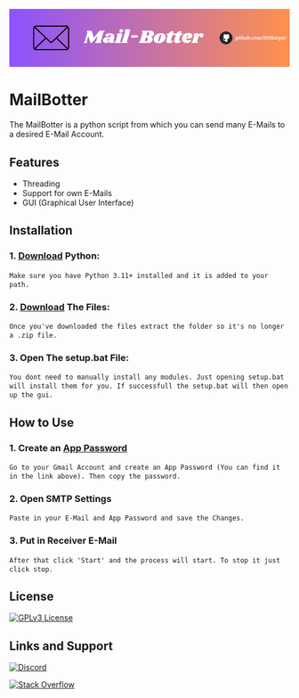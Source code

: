 <p align="center">
  <picture>
    <source media="(prefers-color-scheme: dark)" srcset="./pics/logo.png">
    <img src="./pics/logo.png">
  </picture>
</p>


# MailBotter

The MailBotter is a python script from which you can send many E-Mails to a desired E-Mail Account. 


## Features

- Threading
- Support for own E-Mails
- GUI (Graphical User Interface)


## Installation

### 1. [Download](https://www.python.org/downloads/) Python:

```
Make sure you have Python 3.11+ installed and it is added to your path.
```
### 2. [Download](https://github.com/001Sarper/MailBotter/archive/refs/heads/main.zip) The Files:

```
Once you've downloaded the files extract the folder so it's no longer a .zip file.
```
### 3. Open The setup.bat File:

```
You dont need to manually install any modules. Just opening setup.bat will install them for you. If successfull the setup.bat will then open up the gui.
```

## How to Use

### 1. Create an [App Password](https://myaccount.google.com/apppasswords)

```
Go to your Gmail Account and create an App Password (You can find it in the link above). Then copy the password.
```

### 2. Open SMTP Settings 

```
Paste in your E-Mail and App Password and save the Changes.
```

### 3. Put in Receiver E-Mail

```
After that click 'Start' and the process will start. To stop it just click stop.
```

## License

[![GPLv3 License](https://img.shields.io/badge/License-GPL%20v3-blue.svg)](https://opensource.org/licenses/)


## Links and Support

[![Discord](https://img.shields.io/badge/Discord-%235865F2.svg?style=for-the-badge&logo=discord&logoColor=white)](https://google.com)

[![Stack Overflow](https://img.shields.io/badge/-Stackoverflow-FE7A16?style=for-the-badge&logo=stack-overflow&logoColor=white)]()

